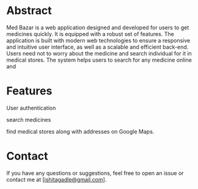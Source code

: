 # Abstract

Med Bazar is a web application designed and developed for users to get medicines quickly. It is equipped with a robust set of features. The application is built with modern web technologies to ensure a responsive and intuitive user interface, as well as a scalable and efficient back-end. Users need not to worry about the medicine and search individual for it in medical stores. The system helps users to search for any medicine online and 
# Features
User authentication 

search medicines 

find medical stores along with addresses on Google Maps.

# Contact
If you have any questions or suggestions, feel free to open an issue or contact me at [ishitagadle@gmail.com].


